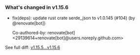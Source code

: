 ### What's changed in v1.15.6

* fix(deps): update rust crate serde_json to v1.0.145 (#104) (by @renovate[bot])

  Co-authored-by: renovate[bot] <29139614+renovate[bot]@users.noreply.github.com>


See full diff: [v1.15.5...v1.15.6](https://github.com/unbounded-tech/vnext/compare/v1.15.5...v1.15.6)
